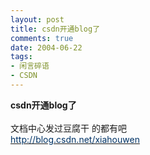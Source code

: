 ```yaml
---
layout: post
title: csdn开通blog了
comments: true
date: 2004-06-22
tags:
- 闲言碎语
- CSDN
---
```


<p><span class="bold"><span class="smalltxt"><strong>csdn开通blog了<br /><br /></strong></span></span>文档中心发过豆腐干 的都有吧<br /><a href="http://blog.csdn.net/xiahouwen" target="_blank"><font color="#003366">http://blog.csdn.net/xiahouwen</font></a><br /></p>				
